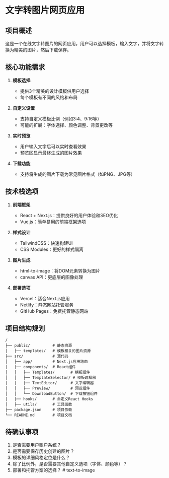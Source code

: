 # 文字转图片网页应用

## 项目概述
这是一个在线文字转图片的网页应用，用户可以选择模板，输入文字，并将文字转换为精美的图片，然后下载保存。

## 核心功能需求
1. **模板选择**
   - 提供3个精美的设计模板供用户选择
   - 每个模板有不同的风格和布局

2. **自定义设置**
   - 支持自定义模板比例（例如3:4、9:16等）
   - 可能的扩展：字体选择、颜色调整、背景更改等

3. **实时预览**
   - 用户输入文字后可以实时查看效果
   - 预览区显示最终生成的图片效果

4. **下载功能**
   - 支持将生成的图片下载为常见图片格式（如PNG、JPG等）

## 技术栈选项
1. **前端框架**
   - React + Next.js：提供良好的用户体验和SEO优化
   - Vue.js：简单易用的前端框架选项

2. **样式设计**
   - TailwindCSS：快速构建UI
   - CSS Modules：更好的样式隔离

3. **图片生成**
   - html-to-image：将DOM元素转换为图片
   - canvas API：更底层的图像处理

4. **部署选项**
   - Vercel：适合Next.js应用
   - Netlify：静态网站托管服务
   - GitHub Pages：免费托管静态网站

## 项目结构规划
```
/
├── public/          # 静态资源
│   ├── templates/   # 模板相关的图片资源
├── src/             # 源代码
│   ├── app/         # Next.js应用路由
│   ├── components/  # React组件
│   │   ├── Templates/       # 模板组件
│   │   ├── TemplateSelector/ # 模板选择器
│   │   ├── TextEditor/      # 文字编辑器
│   │   ├── Preview/         # 预览组件
│   │   └── DownloadButton/  # 下载按钮组件
│   ├── hooks/       # 自定义React Hooks
│   ├── utils/       # 工具函数
├── package.json     # 项目依赖
└── README.md        # 项目文档
```

## 待确认事项
1. 是否需要用户账户系统？
2. 是否需要保存历史创建的图片？
3. 模板的详细风格定位是什么？
4. 除了比例外，是否需要其他自定义选项（字体、颜色等）？
5. 部署和托管方案的选择？ # text-to-image
